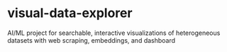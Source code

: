 # visual-data-explorer
AI/ML project for searchable, interactive visualizations of heterogeneous datasets with web scraping, embeddings, and dashboard
